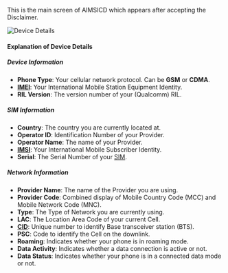 This is the main screen of AIMSICD which appears after accepting the Disclaimer.

![Device Details](https://raw.githubusercontent.com/SecUpwN/Android-IMSI-Catcher-Detector/master/SCREENSHOTS/Device_Details.png)

#### Explanation of Device Details

##### Device Information
* **Phone Type**: Your cellular network protocol. Can be **GSM** or **CDMA**.
* **[IMEI](http://en.wikipedia.org/wiki/International_Mobile_Station_Equipment_Identity)**: Your International Mobile Station Equipment Identity.
* **RIL Version**: The version number of your (Qualcomm) RIL.

##### SIM Information
* **Country**: The country you are currently located at.
* **Operator ID**: Identification Number of your Provider.
* **Operator Name**: The name of your Provider.
* **[IMSI](http://en.wikipedia.org/wiki/International_mobile_subscriber_identity)**: Your International Mobile Subscriber Identity.
* **Serial**: The Serial Number of your [SIM](http://en.wikipedia.org/wiki/Subscriber_identity_module).

##### Network Information
* **Provider Name**: The name of the Provider you are using.
* **Provider Code**: Combined display of Mobile Country Code (MCC) and Mobile Network Code (MNC).
* **Type**: The Type of Network you are currently using.
* **LAC**: The Location Area Code of your current Cell.
* **[CID](https://en.wikipedia.org/wiki/Cell_ID)**: Unique number to identify Base transceiver station (BTS).
* **PSC**: Code to identify the Cell on the downlink.
* **Roaming**: Indicates whether your phone is in roaming mode.
* **Data Activity**: Indicates whether a data connection is active or not.
* **Data Status**: Indicates whether your phone is in a connected data mode or not.